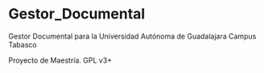 # Gestor_Documental
Gestor Documental para la Universidad Autónoma de Guadalajara Campus Tabasco

Proyecto de Maestría.
GPL v3+
